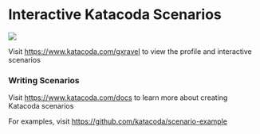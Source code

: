 # Interactive Katacoda Scenarios

[![](http://shields.katacoda.com/katacoda/gxravel/count.svg)](https://www.katacoda.com/gxravel "Get your profile on Katacoda.com")

Visit https://www.katacoda.com/gxravel to view the profile and interactive scenarios

### Writing Scenarios
Visit https://www.katacoda.com/docs to learn more about creating Katacoda scenarios

For examples, visit https://github.com/katacoda/scenario-example
